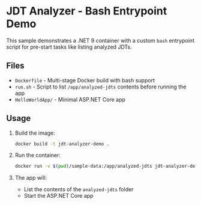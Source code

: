 # JDT Analyzer - Bash Entrypoint Demo

This sample demonstrates a .NET 9 container with a custom `bash` entrypoint script for pre-start tasks like listing analyzed JDTs.

## Files

- `Dockerfile` - Multi-stage Docker build with bash support
- `run.sh` - Script to list `/app/analyzed-jdts` contents before running the app
- `HelloWorldApp/` - Minimal ASP.NET Core app

## Usage

1. Build the image:
   ```bash
   docker build -t jdt-analyzer-demo .
   ```

2. Run the container:
   ```bash
   docker run -v $(pwd)/sample-data:/app/analyzed-jdts jdt-analyzer-demo
   ```

3. The app will:
   - List the contents of the `analyzed-jdts` folder
   - Start the ASP.NET Core app